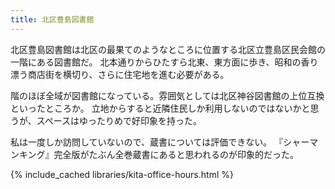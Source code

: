 ```yaml
---
title: 北区豊島図書館
---
```


北区豊島図書館は北区の最果てのようなところに位置する北区立豊島区民会館の一階にある図書館だ。
北本通りからひたすら北東、東方面に歩き、昭和の香り漂う商店街を横切り、さらに住宅地を進む必要がある。

階のほぼ全域が図書館になっている。雰囲気としては北区神谷図書館の上位互換といったところか。
立地からすると近隣住民しか利用しないのではないかと思うが、スペースはゆったりめで好印象を持った。

私は一度しか訪問していないので、蔵書については評価できない。
『シャーマンキング』完全版がたぶん全巻蔵書にあると思われるのが印象的だった。

{% include_cached libraries/kita-office-hours.html %}
